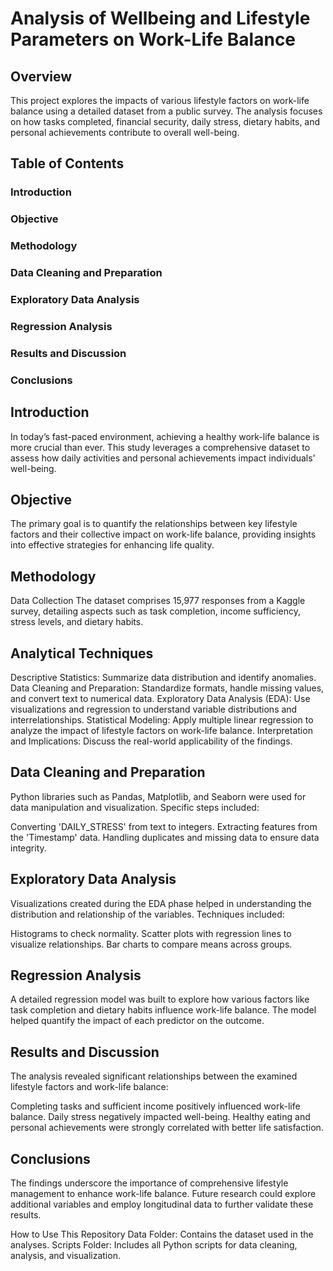 # Analysis of Wellbeing and Lifestyle Parameters on Work-Life Balance
## Overview
This project explores the impacts of various lifestyle factors on work-life balance using a detailed dataset from a public survey. The analysis focuses on how tasks completed, financial security, daily stress, dietary habits, and personal achievements contribute to overall well-being.

## Table of Contents
### Introduction
### Objective
### Methodology
### Data Cleaning and Preparation
### Exploratory Data Analysis
### Regression Analysis
### Results and Discussion
### Conclusions

## Introduction
In today’s fast-paced environment, achieving a healthy work-life balance is more crucial than ever. This study leverages a comprehensive dataset to assess how daily activities and personal achievements impact individuals' well-being.

## Objective
The primary goal is to quantify the relationships between key lifestyle factors and their collective impact on work-life balance, providing insights into effective strategies for enhancing life quality.

## Methodology
Data Collection
The dataset comprises 15,977 responses from a Kaggle survey, detailing aspects such as task completion, income sufficiency, stress levels, and dietary habits.

## Analytical Techniques
Descriptive Statistics: Summarize data distribution and identify anomalies.
Data Cleaning and Preparation: Standardize formats, handle missing values, and convert text to numerical data.
Exploratory Data Analysis (EDA): Use visualizations and regression to understand variable distributions and interrelationships.
Statistical Modeling: Apply multiple linear regression to analyze the impact of lifestyle factors on work-life balance.
Interpretation and Implications: Discuss the real-world applicability of the findings.

## Data Cleaning and Preparation
Python libraries such as Pandas, Matplotlib, and Seaborn were used for data manipulation and visualization. Specific steps included:

Converting 'DAILY_STRESS' from text to integers.
Extracting features from the 'Timestamp' data.
Handling duplicates and missing data to ensure data integrity.

## Exploratory Data Analysis
Visualizations created during the EDA phase helped in understanding the distribution and relationship of the variables. Techniques included:

Histograms to check normality.
Scatter plots with regression lines to visualize relationships.
Bar charts to compare means across groups.

## Regression Analysis
A detailed regression model was built to explore how various factors like task completion and dietary habits influence work-life balance. The model helped quantify the impact of each predictor on the outcome.

## Results and Discussion
The analysis revealed significant relationships between the examined lifestyle factors and work-life balance:

Completing tasks and sufficient income positively influenced work-life balance.
Daily stress negatively impacted well-being.
Healthy eating and personal achievements were strongly correlated with better life satisfaction.

## Conclusions
The findings underscore the importance of comprehensive lifestyle management to enhance work-life balance. Future research could explore additional variables and employ longitudinal data to further validate these results.

How to Use This Repository
Data Folder: Contains the dataset used in the analyses.
Scripts Folder: Includes all Python scripts for data cleaning, analysis, and visualization.
